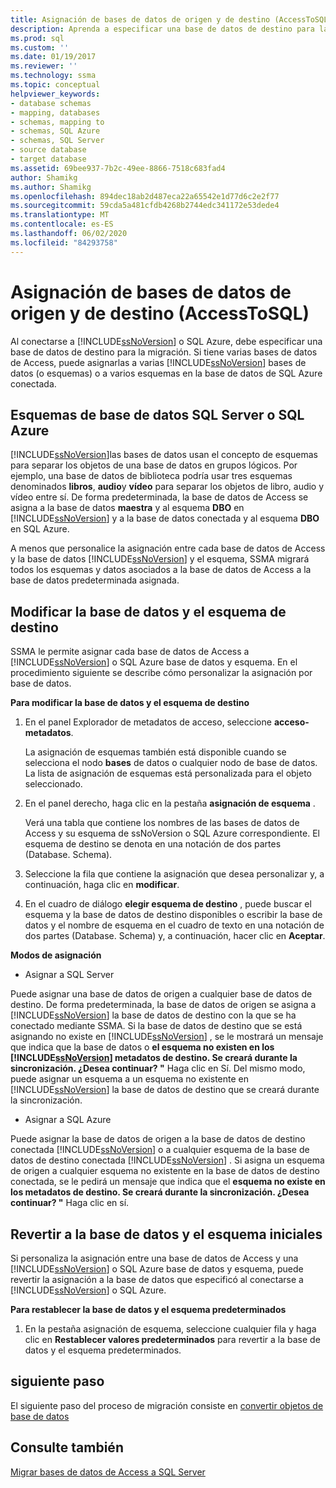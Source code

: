 ```yaml
---
title: Asignación de bases de datos de origen y de destino (AccessToSQL) | Microsoft Docs
description: Aprenda a especificar una base de datos de destino para la migración de bases de datos de Access a SQL Server o Azure SQL Database, incluidas varias bases de datos en varias bases de datos.
ms.prod: sql
ms.custom: ''
ms.date: 01/19/2017
ms.reviewer: ''
ms.technology: ssma
ms.topic: conceptual
helpviewer_keywords:
- database schemas
- mapping, databases
- schemas, mapping to
- schemas, SQL Azure
- schemas, SQL Server
- source database
- target database
ms.assetid: 69bee937-7b2c-49ee-8866-7518c683fad4
author: Shamikg
ms.author: Shamikg
ms.openlocfilehash: 894dec18ab2d487eca22a65542e1d77d6c2e2f77
ms.sourcegitcommit: 59cda5a481cfdb4268b2744edc341172e53dede4
ms.translationtype: MT
ms.contentlocale: es-ES
ms.lasthandoff: 06/02/2020
ms.locfileid: "84293758"
---
```

# <a name="mapping-source-and-target-databases-accesstosql"></a>Asignación de bases de datos de origen y de destino (AccessToSQL)
Al conectarse a [!INCLUDE[ssNoVersion](../../includes/ssnoversion-md.md)] o SQL Azure, debe especificar una base de datos de destino para la migración. Si tiene varias bases de datos de Access, puede asignarlas a varias [!INCLUDE[ssNoVersion](../../includes/ssnoversion-md.md)] bases de datos (o esquemas) o a varios esquemas en la base de datos de SQL Azure conectada.  
  
## <a name="sql-server-or-sql-azure-database-schemas"></a>Esquemas de base de datos SQL Server o SQL Azure  
[!INCLUDE[ssNoVersion](../../includes/ssnoversion-md.md)]las bases de datos usan el concepto de esquemas para separar los objetos de una base de datos en grupos lógicos. Por ejemplo, una base de datos de biblioteca podría usar tres esquemas denominados **libros**, **audio**y **vídeo** para separar los objetos de libro, audio y vídeo entre sí. De forma predeterminada, la base de datos de Access se asigna a la base de datos **maestra** y al esquema **DBO** en [!INCLUDE[ssNoVersion](../../includes/ssnoversion-md.md)] y a la base de datos conectada y al esquema **DBO** en SQL Azure.  
  
A menos que personalice la asignación entre cada base de datos de Access y la base de datos [!INCLUDE[ssNoVersion](../../includes/ssnoversion-md.md)] y el esquema, SSMA migrará todos los esquemas y datos asociados a la base de datos de Access a la base de datos predeterminada asignada.  
  
## <a name="modifying-the-target-database-and-schema"></a>Modificar la base de datos y el esquema de destino  
SSMA le permite asignar cada base de datos de Access a [!INCLUDE[ssNoVersion](../../includes/ssnoversion-md.md)] o SQL Azure base de datos y esquema. En el procedimiento siguiente se describe cómo personalizar la asignación por base de datos.  
  
**Para modificar la base de datos y el esquema de destino**  
  
1.  En el panel Explorador de metadatos de acceso, seleccione **acceso-metadatos**.  
  
    La asignación de esquemas también está disponible cuando se selecciona el nodo **bases** de datos o cualquier nodo de base de datos. La lista de asignación de esquemas está personalizada para el objeto seleccionado.  
  
2.  En el panel derecho, haga clic en la pestaña **asignación de esquema** .  
  
    Verá una tabla que contiene los nombres de las bases de datos de Access y su esquema de ssNoVersion o SQL Azure correspondiente. El esquema de destino se denota en una notación de dos partes (Database. Schema).  
  
3.  Seleccione la fila que contiene la asignación que desea personalizar y, a continuación, haga clic en **modificar**.  
  
4.  En el cuadro de diálogo **elegir esquema de destino** , puede buscar el esquema y la base de datos de destino disponibles o escribir la base de datos y el nombre de esquema en el cuadro de texto en una notación de dos partes (Database. Schema) y, a continuación, hacer clic en **Aceptar**.  
  
**Modos de asignación**  
  
-   Asignar a SQL Server  
  
Puede asignar una base de datos de origen a cualquier base de datos de destino. De forma predeterminada, la base de datos de origen se asigna a [!INCLUDE[ssNoVersion](../../includes/ssnoversion-md.md)] la base de datos de destino con la que se ha conectado mediante SSMA. Si la base de datos de destino que se está asignando no existe en [!INCLUDE[ssNoVersion](../../includes/ssnoversion-md.md)] , se le mostrará un mensaje que indica que la base de datos o **el esquema no existen en los [!INCLUDE[ssNoVersion](../../includes/ssnoversion-md.md)] metadatos de destino. Se creará durante la sincronización. ¿Desea continuar? "** Haga clic en Sí. Del mismo modo, puede asignar un esquema a un esquema no existente en [!INCLUDE[ssNoVersion](../../includes/ssnoversion-md.md)] la base de datos de destino que se creará durante la sincronización.  
  
-   Asignar a SQL Azure  
  
Puede asignar la base de datos de origen a la base de datos de destino conectada [!INCLUDE[ssNoVersion](../../includes/ssnoversion-md.md)] o a cualquier esquema de la base de datos de destino conectada [!INCLUDE[ssNoVersion](../../includes/ssnoversion-md.md)] . Si asigna un esquema de origen a cualquier esquema no existente en la base de datos de destino conectada, se le pedirá un mensaje que indica que el **esquema no existe en los metadatos de destino. Se creará durante la sincronización. ¿Desea continuar? "** Haga clic en sí.  
  
## <a name="reverting-to-your-initial-database-and-schema"></a>Revertir a la base de datos y el esquema iniciales  
Si personaliza la asignación entre una base de datos de Access y una [!INCLUDE[ssNoVersion](../../includes/ssnoversion-md.md)] o SQL Azure base de datos y esquema, puede revertir la asignación a la base de datos que especificó al conectarse a [!INCLUDE[ssNoVersion](../../includes/ssnoversion-md.md)] o SQL Azure.  
  
**Para restablecer la base de datos y el esquema predeterminados**  
  
1.  En la pestaña asignación de esquema, seleccione cualquier fila y haga clic en **Restablecer valores predeterminados** para revertir a la base de datos y el esquema predeterminados.  
  
## <a name="next-step"></a>siguiente paso  
El siguiente paso del proceso de migración consiste en [convertir objetos de base de datos](converting-access-database-objects-accesstosql.md)  
  
## <a name="see-also"></a>Consulte también  
[Migrar bases de datos de Access a SQL Server](migrating-access-databases-to-sql-server-azure-sql-db-accesstosql.md)  
  
